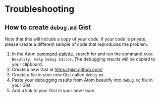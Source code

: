 # Troubleshooting

## How to create `debug.md` Gist

Note that this will include a copy of your code.
If your code is private, please create a different sample of code that reproduces the problem.

1. In the Atom [command-palette](https://atom.io/packages/command-palette),
search for and run the command `Atom Beautify: Help Debug Editor`.
The debugging results will be copied to your clipboard.  
2. Create a new Gist at https://gist.github.com/  
3. Create a file in your new Gist called `debug.md`.  
4. Paste your debugging results from Atom beautify into `debug.md` file in your Gist.  
5. Add a link to your Gist in your new Issue.
